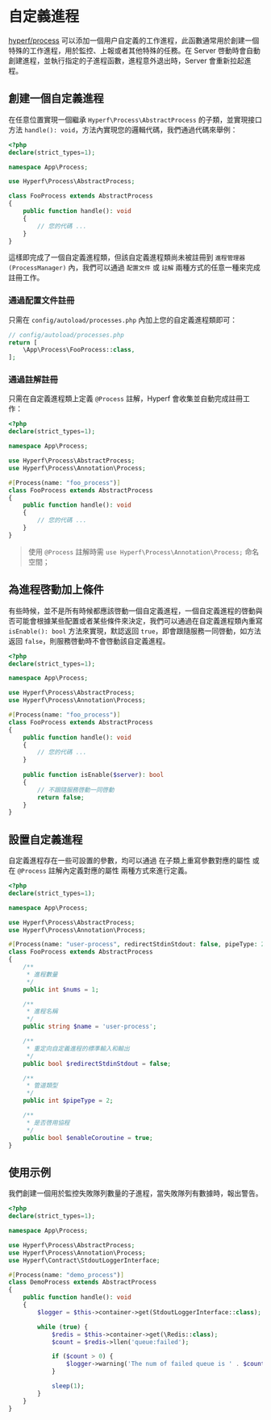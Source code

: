 # 自定義進程

[hyperf/process](https://github.com/hyperf/process) 可以添加一個用户自定義的工作進程，此函數通常用於創建一個特殊的工作進程，用於監控、上報或者其他特殊的任務。在 Server 啓動時會自動創建進程，並執行指定的子進程函數，進程意外退出時，Server 會重新拉起進程。

## 創建一個自定義進程

在任意位置實現一個繼承 `Hyperf\Process\AbstractProcess` 的子類，並實現接口方法 `handle(): void`，方法內實現您的邏輯代碼，我們通過代碼來舉例：

```php
<?php
declare(strict_types=1);

namespace App\Process;

use Hyperf\Process\AbstractProcess;

class FooProcess extends AbstractProcess
{
    public function handle(): void
    {
        // 您的代碼 ...
    }
}
```

這樣即完成了一個自定義進程類，但該自定義進程類尚未被註冊到 `進程管理器(ProcessManager)` 內，我們可以通過 `配置文件` 或 `註解` 兩種方式的任意一種來完成註冊工作。

### 通過配置文件註冊

只需在 `config/autoload/processes.php` 內加上您的自定義進程類即可：

```php
// config/autoload/processes.php
return [
    \App\Process\FooProcess::class,
];
```

### 通過註解註冊

只需在自定義進程類上定義 `@Process` 註解，Hyperf 會收集並自動完成註冊工作：

```php
<?php
declare(strict_types=1);

namespace App\Process;

use Hyperf\Process\AbstractProcess;
use Hyperf\Process\Annotation\Process;

#[Process(name: "foo_process")]
class FooProcess extends AbstractProcess
{
    public function handle(): void
    {
        // 您的代碼 ...
    }
}
```

> 使用 `@Process` 註解時需 `use Hyperf\Process\Annotation\Process;` 命名空間；   

## 為進程啓動加上條件

有些時候，並不是所有時候都應該啓動一個自定義進程，一個自定義進程的啓動與否可能會根據某些配置或者某些條件來決定，我們可以通過在自定義進程類內重寫 `isEnable(): bool` 方法來實現，默認返回 `true`，即會跟隨服務一同啓動，如方法返回 `false`，則服務啓動時不會啓動該自定義進程。

```php
<?php
declare(strict_types=1);

namespace App\Process;

use Hyperf\Process\AbstractProcess;
use Hyperf\Process\Annotation\Process;

#[Process(name: "foo_process")]
class FooProcess extends AbstractProcess
{
    public function handle(): void
    {
        // 您的代碼 ...
    }
    
    public function isEnable($server): bool
    {
        // 不跟隨服務啓動一同啓動
        return false;   
    }
}
```

## 設置自定義進程

自定義進程存在一些可設置的參數，均可以通過 在子類上重寫參數對應的屬性 或 在 `@Process` 註解內定義對應的屬性 兩種方式來進行定義。

```php
<?php
declare(strict_types=1);

namespace App\Process;

use Hyperf\Process\AbstractProcess;
use Hyperf\Process\Annotation\Process;

#[Process(name: "user-process", redirectStdinStdout: false, pipeType: 2, enableCoroutine: true)]
class FooProcess extends AbstractProcess
{
    /**
     * 進程數量
     */
    public int $nums = 1;

    /**
     * 進程名稱
     */
    public string $name = 'user-process';

    /**
     * 重定向自定義進程的標準輸入和輸出
     */
    public bool $redirectStdinStdout = false;

    /**
     * 管道類型
     */
    public int $pipeType = 2;

    /**
     * 是否啓用協程
     */
    public bool $enableCoroutine = true;
}
```

## 使用示例

我們創建一個用於監控失敗隊列數量的子進程，當失敗隊列有數據時，報出警告。

```php
<?php
declare(strict_types=1);

namespace App\Process;

use Hyperf\Process\AbstractProcess;
use Hyperf\Process\Annotation\Process;
use Hyperf\Contract\StdoutLoggerInterface;

#[Process(name: "demo_process")]
class DemoProcess extends AbstractProcess
{
    public function handle(): void
    {
        $logger = $this->container->get(StdoutLoggerInterface::class);

        while (true) {
            $redis = $this->container->get(\Redis::class);
            $count = $redis->llen('queue:failed');

            if ($count > 0) {
                $logger->warning('The num of failed queue is ' . $count);
            }

            sleep(1);
        }
    }
}
```
